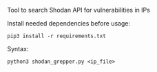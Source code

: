 Tool to search Shodan API for vulnerabilities in IPs

Install needed dependencies before usage:

```
pip3 install -r requirements.txt
```

Syntax:

```
python3 shodan_grepper.py <ip_file>
```
